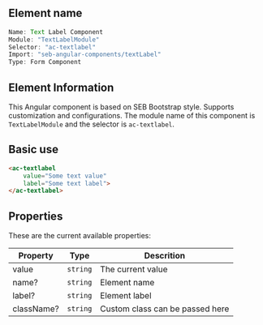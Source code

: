 ## Element name
```javascript
Name: Text Label Component
Module: "TextLabelModule"
Selector: "ac-textlabel"
Import: "seb-angular-components/textLabel"
Type: Form Component
```

## Element Information 
This Angular component is based on SEB Bootstrap style. Supports customization and configurations. The module name of this component is `TextLabelModule` and the selector is `ac-textlabel`.

## Basic use
```html
<ac-textlabel
    value="Some text value"
    label="Some text label">
</ac-textlabel>  
```

## Properties
These are the current available properties:

| Property   | Type     | Descrition                      |
| ---------- | -------- | ------------------------------- |
| value      | `string` | The current value               |
| name?      | `string` | Element name                    |
| label?     | `string` | Element label                   |
| className? | `string` | Custom class can be passed here |
